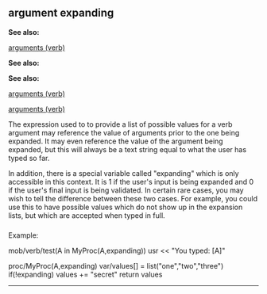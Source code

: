 

 argument expanding
--------------------




**See also:** 


[arguments (verb)](#/verb/arguments) 



**See also:** 

**See also:**

[arguments (verb)](#/verb/arguments) 

[arguments (verb)](#/verb/arguments)

 The expression used to to provide a list of possible values for a verb
argument may reference the value of arguments prior to the one being
expanded. It may even reference the value of the argument being expanded,
but this will always be a text string equal to what the user has typed so
far.




 In addition, there is a special variable called "expanding" which is only
accessible in this context. It is 1 if the user's input is being expanded
and 0 if the user's final input is being validated. In certain rare cases,
you may wish to tell the difference between these two cases. For example,
you could use this to have possible values which do not show up in the
expansion lists, but which are accepted when typed in full.



### 
 Example:



 mob/verb/test(A in MyProc(A,expanding))
 usr << "You typed: [A]"

proc/MyProc(A,expanding)
 var/values[] = list("one","two","three")
 if(!expanding) values += "secret"
 return values



---


